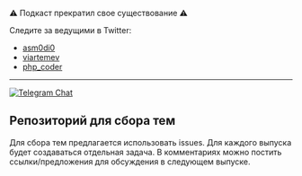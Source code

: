 :warning: Подкаст прекратил свое существование :warning:

Следите за ведущими в Twitter:
* [asm0di0](https://twitter.com/asm0di0)
* [viartemev](https://twitter.com/viartemev)
* [php_coder](https://twitter.com/php_coder)

---

[![Telegram Chat](https://badgen.net/badge/icon/telegram?icon=telegram&label)](https://t.me/pspodcast_group)

## Репозиторий для сбора тем

Для сбора тем предлагается использовать issues. Для каждого выпуска будет
создаваться отдельная задача. В комментариях можно постить ссылки/предложения
для обсуждения в следующем выпуске.

